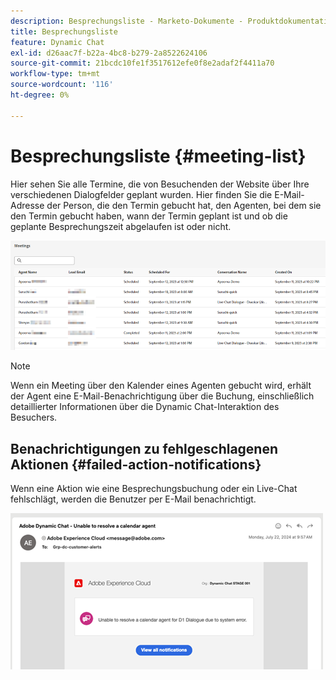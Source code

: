```yaml
---
description: Besprechungsliste - Marketo-Dokumente - Produktdokumentation
title: Besprechungsliste
feature: Dynamic Chat
exl-id: d26aac7f-b22a-4bc8-b279-2a8522624106
source-git-commit: 21bcdc10fe1f3517612efe0f8e2adaf2f4411a70
workflow-type: tm+mt
source-wordcount: '116'
ht-degree: 0%

---
```


# Besprechungsliste {#meeting-list}

Hier sehen Sie alle Termine, die von Besuchenden der Website über Ihre verschiedenen Dialogfelder geplant wurden. Hier finden Sie die E-Mail-Adresse der Person, die den Termin gebucht hat, den Agenten, bei dem sie den Termin gebucht haben, wann der Termin geplant ist und ob die geplante Besprechungszeit abgelaufen ist oder nicht.

![](assets/meeting-list-1.png)

>[!NOTE]
>
>Wenn ein Meeting über den Kalender eines Agenten gebucht wird, erhält der Agent eine E-Mail-Benachrichtigung über die Buchung, einschließlich detaillierter Informationen über die Dynamic Chat-Interaktion des Besuchers.

## Benachrichtigungen zu fehlgeschlagenen Aktionen {#failed-action-notifications}

Wenn eine Aktion wie eine Besprechungsbuchung oder ein Live-Chat fehlschlägt, werden die Benutzer per E-Mail benachrichtigt.

![](assets/meeting-list-2.png)

